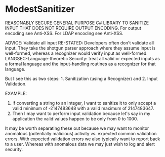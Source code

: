 # ModestSanitizer
REASONABLY SECURE GENERAL PURPOSE C# LIBRARY TO SANITIZE INPUT THAT DOES NOT REQUIRE OUTPUT ENCODING.
For output encoding see Anti-XSS.
For LDAP encoding see Anti-XSS.

ADVICE: Validate all input
RE-STATED: Developers often don't validate all input. 
They take the shotgun parser approach where they assume input is well-formed, whereas a recognizer would verify input as well-formed.
LANGSEC-Language-theoretic Security: treat all valid or expected inputs as a formal language and the input-handling routines as a recognizer for that language.

But I see this as two steps: 1. Sanitization (using a Recognizer) and 2. Input Validation.

EXAMPLE: 
1. If converting a string to an Integer, I want to sanitize it to only accept a valid minimum of -2147483648 with a valid maximum of 2147483647.
2. Then I may want to perform input validation because let's say in my application the valid values happen to be only from 0 to 1000.

It may be worth separating these out because we may want to monitor anomalous (potentially malicious) activity vs. expected common validation errors.
With expected validation errors we also typically want to report back to a user. Whereas with anomalous data we may just wish to log and alert security.

